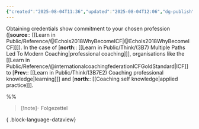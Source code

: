 ```yaml
---
{"created":"2025-08-04T11:36","updated":"2025-08-04T12:06","dg-publish":true,"dg-path":"Think/(3B7E2A) Credentials show commitment.md","permalink":"/think/3-b7-e2-a-credentials-show-commitment/","dgPassFrontmatter":true,"noteIcon":"1"}
---
```


Obtaining credentials show commitment to your chosen profession ([**source**:: [[Learn in Public/Reference/@Echols2018WhyBecomeICF\|@Echols2018WhyBecomeICF]]]). In the case of [**north**:: [[Learn in Public/Think/(3B7) Multiple Paths Led To Modern Coaching\|professional coaching]]], organisations like the [[Learn in Public/Reference/@internationalcoachingfederationICFGoldStandard\|ICF]] to [**Prev**:: [[Learn in Public/Think/(3B7E2) Coaching professional knowledge\|learning]]] and [**north**:: [[Coaching self knowledge\|applied practice]]]. 

%% 

> [!note]- Folgezettel
>  
{ .block-language-dataview}